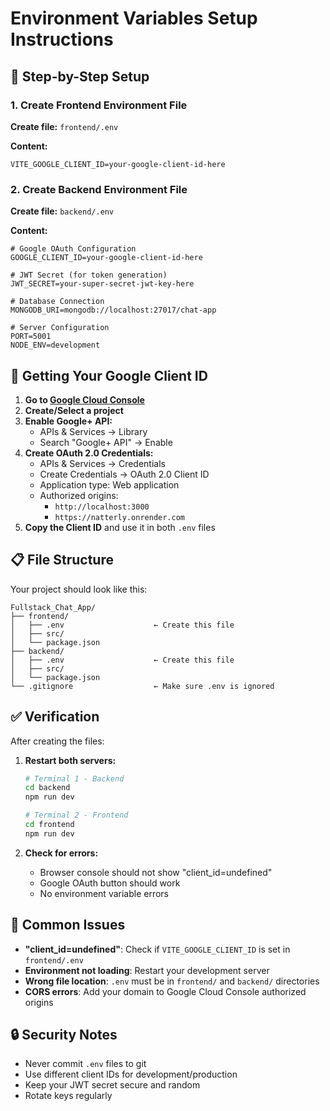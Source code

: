 # Environment Variables Setup Instructions

## 📁 Step-by-Step Setup

### 1. Create Frontend Environment File

**Create file:** `frontend/.env`

**Content:**
```env
VITE_GOOGLE_CLIENT_ID=your-google-client-id-here
```

### 2. Create Backend Environment File

**Create file:** `backend/.env`

**Content:**
```env
# Google OAuth Configuration
GOOGLE_CLIENT_ID=your-google-client-id-here

# JWT Secret (for token generation)
JWT_SECRET=your-super-secret-jwt-key-here

# Database Connection
MONGODB_URI=mongodb://localhost:27017/chat-app

# Server Configuration
PORT=5001
NODE_ENV=development
```

## 🔑 Getting Your Google Client ID

1. **Go to [Google Cloud Console](https://console.cloud.google.com/)**
2. **Create/Select a project**
3. **Enable Google+ API:**
   - APIs & Services → Library
   - Search "Google+ API" → Enable
4. **Create OAuth 2.0 Credentials:**
   - APIs & Services → Credentials
   - Create Credentials → OAuth 2.0 Client ID
   - Application type: Web application
   - Authorized origins:
     - `http://localhost:3000`
     - `https://natterly.onrender.com`
5. **Copy the Client ID** and use it in both `.env` files

## 📋 File Structure

Your project should look like this:

```
Fullstack_Chat_App/
├── frontend/
│   ├── .env                    ← Create this file
│   ├── src/
│   └── package.json
├── backend/
│   ├── .env                    ← Create this file
│   ├── src/
│   └── package.json
└── .gitignore                  ← Make sure .env is ignored
```

## ✅ Verification

After creating the files:

1. **Restart both servers:**
   ```bash
   # Terminal 1 - Backend
   cd backend
   npm run dev
   
   # Terminal 2 - Frontend  
   cd frontend
   npm run dev
   ```

2. **Check for errors:**
   - Browser console should not show "client_id=undefined"
   - Google OAuth button should work
   - No environment variable errors

## 🚨 Common Issues

- **"client_id=undefined"**: Check if `VITE_GOOGLE_CLIENT_ID` is set in `frontend/.env`
- **Environment not loading**: Restart your development server
- **Wrong file location**: `.env` must be in `frontend/` and `backend/` directories
- **CORS errors**: Add your domain to Google Cloud Console authorized origins

## 🔒 Security Notes

- Never commit `.env` files to git
- Use different client IDs for development/production
- Keep your JWT secret secure and random
- Rotate keys regularly
